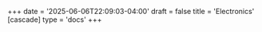 +++
date = '2025-06-06T22:09:03-04:00'
draft = false
title = 'Electronics'
[cascade]
  type = 'docs'
+++
